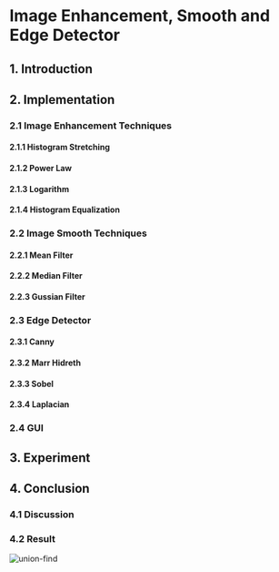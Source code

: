 # Image Enhancement, Smooth and Edge Detector

## 1. Introduction

## 2. Implementation

### 2.1 Image Enhancement Techniques

#### 2.1.1 Histogram Stretching

#### 2.1.2 Power Law

#### 2.1.3 Logarithm

#### 2.1.4 Histogram Equalization

### 2.2 Image Smooth Techniques

#### 2.2.1 Mean Filter

#### 2.2.2 Median Filter

#### 2.2.3 Gussian Filter

### 2.3 Edge Detector

#### 2.3.1 Canny

#### 2.3.2 Marr Hidreth

#### 2.3.3 Sobel

#### 2.3.4 Laplacian

### 2.4 GUI

## 3. Experiment

## 4. Conclusion

### 4.1 Discussion

### 4.2 Result

![union-find](imgs/union-find.jpg)
